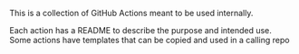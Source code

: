 This is a collection of GitHub Actions meant to be used internally.

Each action has a README to describe the purpose and intended use.  Some actions have templates that can be copied and used in a calling repo 

